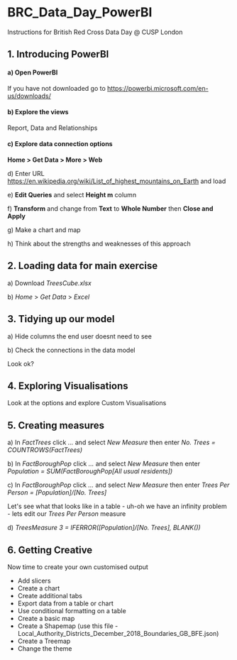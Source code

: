 # BRC_Data_Day_PowerBI #
Instructions for British Red Cross Data Day @ CUSP London


## 1. Introducing PowerBI ##


#### a) Open PowerBI ####
If you have not downloaded go to <https://powerbi.microsoft.com/en-us/downloads/>


#### b) Explore the views ####
Report, Data and Relationships


#### c) Explore data connection options ####


**Home > Get Data > More > Web**


d) Enter URL <https://en.wikipedia.org/wiki/List_of_highest_mountains_on_Earth> and load


e) **Edit Queries** and select **Height m** column


f) **Transform** and change from **Text** to **Whole Number** then **Close and Apply**

g) Make a chart and map 

h) Think about the strengths and weaknesses of this approach


## 2. Loading data for main exercise ##


a) Download *TreesCube.xlsx*

b) *Home* > *Get Data* > *Excel*


## 3. Tidying up our model ##


a) Hide columns the end user doesnt need to see

b) Check the connections in the data model

Look ok?


## 4. Exploring Visualisations ##


Look at the options and explore Custom Visualisations


## 5. Creating measures ##


a) In *FactTrees* click *...* and select *New Measure* then enter *No. Trees = COUNTROWS(FactTrees)*


b) In *FactBoroughPop* click *...* and select *New Measure* then enter *Population = SUM(FactBoroughPop[All usual residents])*


c) In *FactBoroughPop* click *...* and select *New Measure* then enter *Trees Per Person = [Population]/[No. Trees]*


Let's see what that looks like in a table - uh-oh we have an infinity problem - lets edit our *Trees Per Person* measure

d) *TreesMeasure 3 = IFERROR([Population]/[No. Trees], BLANK())*


## 6. Getting Creative ##

 Now time to create your own customised output
 
 - Add slicers
 - Create a chart
 - Create additional tabs
 - Export data from a table or chart
 - Use conditional formatting on a table
 - Create a basic map
 - Create a Shapemap (use this file - Local_Authority_Districts_December_2018_Boundaries_GB_BFE.json)
 - Create a Treemap
 - Change the theme




